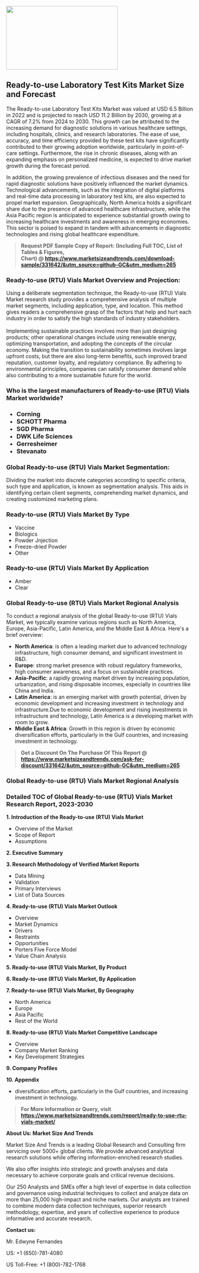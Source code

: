 <p><img class="alignnone size-medium wp-image-20088" src="https://ffe5etoiles.com/wp-content/uploads/2024/12/MST1-300x171.png" alt="" width="300" height="171" /></p><h2>Ready-to-use Laboratory Test Kits Market Size and Forecast</h2><p>The Ready-to-use Laboratory Test Kits Market was valued at USD 6.5 Billion in 2022 and is projected to reach USD 11.2 Billion by 2030, growing at a CAGR of 7.2% from 2024 to 2030. This growth can be attributed to the increasing demand for diagnostic solutions in various healthcare settings, including hospitals, clinics, and research laboratories. The ease of use, accuracy, and time efficiency provided by these test kits have significantly contributed to their growing adoption worldwide, particularly in point-of-care settings. Furthermore, the rise in chronic diseases, along with an expanding emphasis on personalized medicine, is expected to drive market growth during the forecast period.</p><p>In addition, the growing prevalence of infectious diseases and the need for rapid diagnostic solutions have positively influenced the market dynamics. Technological advancements, such as the integration of digital platforms and real-time data processing in laboratory test kits, are also expected to propel market expansion. Geographically, North America holds a significant share due to the presence of advanced healthcare infrastructure, while the Asia Pacific region is anticipated to experience substantial growth owing to increasing healthcare investments and awareness in emerging economies. This sector is poised to expand in tandem with advancements in diagnostic technologies and rising global healthcare expenditure.</p></p><blockquote id="" class=""><strong>Request PDF Sample Copy of Report: (Including Full TOC, List of Tables &amp; Figures, Chart)&nbsp;@&nbsp;<strong><a href="https://www.marketsizeandtrends.com/download-sample/331642/&utm_source=github-GC&utm_medium=265" target="_blank">https://www.marketsizeandtrends.com/download-sample/331642/&utm_source=github-GC&utm_medium=265</a></strong></strong></blockquote><h3 id="" class="">Ready-to-use (RTU) Vials Market&nbsp;Overview and Projection:</h3><p id="" class="">Using a deliberate segmentation technique, the Ready-to-use (RTU) Vials Market research study provides a comprehensive analysis of multiple market segments, including application, type, and location. This method gives readers a comprehensive grasp of the factors that help and hurt each industry in order to satisfy the high standards of industry stakeholders. <br /> <br />Implementing sustainable practices involves more than just designing products; other operational changes include using renewable energy, optimizing transportation, and adopting the concepts of the circular economy. Making the transition to sustainability sometimes involves large upfront costs, but there are also long-term benefits, such improved brand reputation, customer loyalty, and regulatory compliance. By adhering to environmental principles, companies can satisfy consumer demand while also contributing to a more sustainable future for the world.</p><h3 id="" class="">Who is the largest manufacturers of&nbsp;Ready-to-use (RTU) Vials Market worldwide?</h3><h3 class=""><p><ul><li>Corning </li><li> SCHOTT Pharma </li><li> SGD Pharma </li><li> DWK Life Sciences </li><li> Gerresheimer </li><li> Stevanato</li></ul></p></h3><h3 id="" class="">Global&nbsp;Ready-to-use (RTU) Vials Market Segmentation:</h3><p id="" class="">Dividing the market into discrete categories according to specific criteria, such type and application, is known as segmentation analysis. This aids in identifying certain client segments, comprehending market dynamics, and creating customized marketing plans.</p><h3 id="" class="">Ready-to-use (RTU) Vials Market&nbsp;By Type</h3><p><p><ul><li>Vaccine</li><li> Biologics</li><li> Powder Jnjection</li><li> Freeze-dried Powder</li><li> Other</p></li></ul></p></p><h3 id="" class="">Ready-to-use (RTU) Vials Market&nbsp;By Application</h3><p class=""><p><ul><li>Amber</li><li> Clear</li></ul></p></p><h3 id="" class="">Global Ready-to-use (RTU) Vials Market Regional Analysis</h3><p id="" class="">To conduct a regional analysis of the global Ready-to-use (RTU) Vials Market, we typically examine various regions such as North America, Europe, Asia-Pacific, Latin America, and the Middle East &amp; Africa. Here's a brief overview:</p><ul><li><strong>North America</strong>: is often a leading market due to advanced technology infrastructure, high consumer demand, and significant investment in R&amp;D.</li><li><strong>Europe</strong>: strong market presence with robust regulatory frameworks, high consumer awareness, and a focus on sustainable practices.</li><li><strong>Asia-Pacific</strong>: a rapidly growing market driven by increasing population, urbanization, and rising disposable incomes, especially in countries like China and India.</li><li><strong>Latin America</strong>: is an emerging market with growth potential, driven by economic development and increasing investment in technology and infrastructure.Due to economic development and rising investments in infrastructure and technology, Latin America is a developing market with room to grow.</li><li><strong>Middle East &amp; Africa</strong>: Growth in this region is driven by economic diversification efforts, particularly in the Gulf countries, and increasing investment in technology.</li></ul><blockquote id="" class=""><strong>Get a Discount On The Purchase Of This Report @ <strong><a href="https://www.marketsizeandtrends.com/ask-for-discount/331642/&utm_source=github-GC&utm_medium=265" target="_blank">https://www.marketsizeandtrends.com/ask-for-discount/331642/&utm_source=github-GC&utm_medium=265</a></strong></strong></blockquote><h3 id="" class="">Global Ready-to-use (RTU) Vials Market Regional Analysis</h3><h3 id="" class="">Detailed TOC of Global Ready-to-use (RTU) Vials Market Research Report, 2023-2030</h3><p id="" class=""><strong>1. Introduction of the Ready-to-use (RTU) Vials Market</strong></p><ul><li>Overview of the Market</li><li>Scope of Report</li><li>Assumptions</li></ul><p id="" class=""><strong>2. Executive Summary</strong></p><p id="" class=""><strong>3. Research Methodology of Verified Market Reports</strong></p><ul><li>Data Mining</li><li>Validation</li><li>Primary Interviews</li><li>List of Data Sources</li></ul><p id="" class=""><strong>4. Ready-to-use (RTU) Vials Market Outlook</strong></p><ul><li>Overview</li><li>Market Dynamics</li><li>Drivers</li><li>Restraints</li><li>Opportunities</li><li>Porters Five Force Model</li><li>Value Chain Analysis</li></ul><p id="" class=""><strong>5. Ready-to-use (RTU) Vials Market, By Product</strong></p><p id="" class=""><strong>6. Ready-to-use (RTU) Vials Market, By Application</strong></p><p id="" class=""><strong>7. Ready-to-use (RTU) Vials Market, By Geography</strong></p><ul><li>North America</li><li>Europe</li><li>Asia Pacific</li><li>Rest of the World</li></ul><p id="" class=""><strong>8. Ready-to-use (RTU) Vials Market Competitive Landscape</strong></p><ul><li>Overview</li><li>Company Market Ranking</li><li>Key Development Strategies</li></ul><p id="" class=""><strong>9. Company Profiles</strong></p><p id="" class=""><strong>10. Appendix</strong></p><ul><li>diversification efforts, particularly in the Gulf countries, and increasing investment in technology.</li></ul><blockquote id="" class=""><strong>For More Information or Query, visit <strong><strong><a href="https://www.marketsizeandtrends.com/report/ready-to-use-rtu-vials-market/" target="_blank">https://www.marketsizeandtrends.com/report/ready-to-use-rtu-vials-market/</a></strong></strong></strong></blockquote><p id="" class=""><strong>About Us: Market Size And Trends</strong></p><p id="" class="">Market Size And Trends is a leading Global Research and Consulting firm servicing over 5000+ global clients. We provide advanced analytical research solutions while offering information-enriched research studies.</p><p id="" class="">We also offer insights into strategic and growth analyses and data necessary to achieve corporate goals and critical revenue decisions.</p><p id="" class="">Our 250 Analysts and SMEs offer a high level of expertise in data collection and governance using industrial techniques to collect and analyze data on more than 25,000 high-impact and niche markets. Our analysts are trained to combine modern data collection techniques, superior research methodology, expertise, and years of collective experience to produce informative and accurate research.</p><p id="" class=""><strong>Contact us:</strong></p><p id="" class="">Mr. Edwyne Fernandes</p><p id="" class="">US: +1 (650)-781-4080</p><p id="" class="">US Toll-Free: +1 (800)-782-1768</p>
